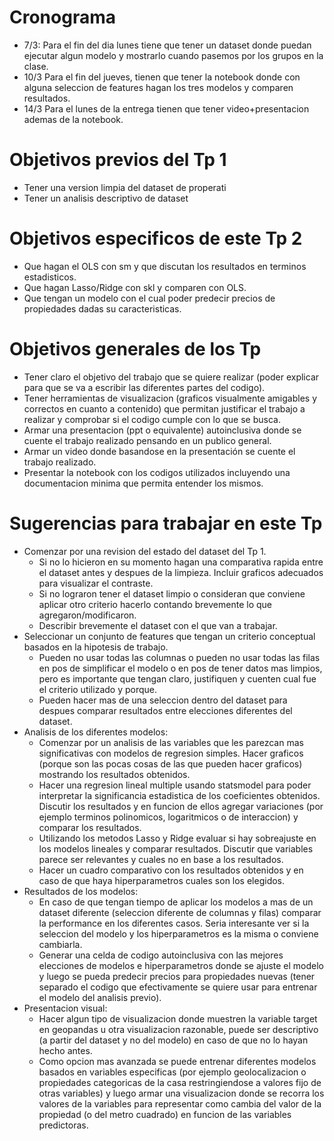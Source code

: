 # Cronograma

- 7/3: Para el fin del dia lunes tiene que tener un dataset donde puedan ejecutar algun modelo y mostrarlo cuando pasemos por los grupos en la clase. 
- 10/3 Para el fin del jueves, tienen que tener la notebook donde con alguna seleccion de features hagan los tres modelos y comparen resultados.
- 14/3 Para el lunes de la entrega tienen que tener video+presentacion ademas de la notebook.

# Objetivos previos del Tp 1

- Tener una version limpia del dataset de properati 
- Tener un analisis descriptivo de dataset

# Objetivos especificos de este Tp 2

- Que hagan el OLS con sm y que discutan los resultados en terminos estadisticos.
- Que hagan Lasso/Ridge con skl y comparen con OLS.
- Que tengan un modelo con el cual poder predecir precios de propiedades dadas su caracteristicas.

# Objetivos generales de los Tp

- Tener claro el objetivo del trabajo que se quiere realizar (poder explicar para que se va a escribir las diferentes partes del codigo).
- Tener herramientas de visualizacion (graficos visualmente amigables y correctos en cuanto a contenido) que permitan justificar el trabajo a realizar y comprobar si el codigo cumple con lo que se busca.
- Armar una presentacion (ppt o equivalente) autoinclusiva donde se cuente el trabajo realizado pensando en un publico general.
- Armar un video donde basandose en la presentación se cuente el trabajo realizado.
- Presentar la notebook con los codigos utilizados incluyendo una documentacion minima que permita entender los mismos.

# Sugerencias para trabajar en este Tp

- Comenzar por una revision del estado del dataset del Tp 1.
    - Si no lo hicieron en su momento hagan una comparativa rapida entre el dataset antes y despues de la limpieza. Incluir graficos adecuados para visualizar el contraste.
    - Si no lograron tener el dataset limpio o consideran que conviene aplicar otro criterio hacerlo contando brevemente lo que agregaron/modificaron.
    - Describir brevemente el dataset con el que van a trabajar.
- Seleccionar un conjunto de features que tengan un criterio conceptual basados en la hipotesis de trabajo.
    - Pueden no usar todas las columnas o pueden no usar todas las filas en pos de simplificar el modelo o en pos de tener datos mas limpios, pero es importante que tengan claro, justifiquen y cuenten cual fue el criterio utilizado y porque.
    - Pueden hacer mas de una seleccion dentro del dataset para despues comparar resultados entre elecciones diferentes del dataset.
- Analisis de los diferentes modelos:
    - Comenzar por un analisis de las variables que les parezcan mas significativas con modelos de regresion simples. Hacer graficos (porque son las pocas cosas de las que pueden hacer graficos) mostrando los resultados obtenidos.
    - Hacer una regresion lineal multiple usando statsmodel para poder interpretar la significancia estadistica de los coeficientes obtenidos. Discutir los resultados y en funcion de ellos agregar variaciones (por ejemplo terminos polinomicos, logaritmicos o de interaccion) y comparar los resultados.
    - Utilizando los metodos Lasso y Ridge evaluar si hay sobreajuste en los modelos lineales y comparar resultados. Discutir que variables parece ser relevantes y cuales no en base a los resultados.
    - Hacer un cuadro comparativo con los resultados obtenidos y en caso de que haya hiperparametros cuales son los elegidos.
- Resultados de los modelos:
    - En caso de que tengan tiempo de aplicar los modelos a mas de un dataset diferente (seleccion diferente de columnas y filas) comparar la performance en los diferentes casos. Seria interesante ver si la seleccion del modelo y los hiperparametros es la misma o conviene cambiarla.
    - Generar una celda de codigo autoinclusiva con las mejores elecciones de modelos e hiperparametros donde se ajuste el modelo y luego se pueda predecir precios para propiedades nuevas (tener separado el codigo que efectivamente se quiere usar para entrenar el modelo del analisis previo). 
- Presentacion visual:
    - Hacer algun tipo de visualizacion donde muestren la variable target en geopandas u otra visualizacion razonable, puede ser descriptivo (a partir del dataset y no del modelo) en caso de que no lo hayan hecho antes.
    - Como opcion mas avanzada se puede entrenar diferentes modelos basados en variables especificas (por ejemplo geolocalizacion o propiedades categoricas de la casa restringiendose a valores fijo de otras variables) y luego armar una visualizacion donde se recorra los valores de la variables para representar como cambia del valor de la propiedad (o del metro cuadrado) en funcion de las variables predictoras. 



